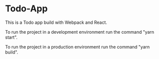 # Todo-App

This is a Todo app build with Webpack and React.

To run the project in a development environment run the command "yarn start".

To run the project in a production environment run the command "yarn build".
